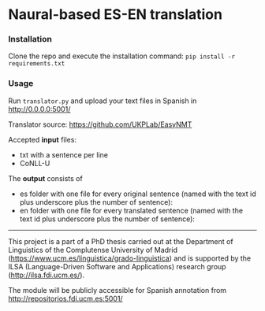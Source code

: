 # Naural-based ES-EN translation


### Installation

Clone the repo and execute the installation command:
`pip install -r requirements.txt`


### Usage

Run `translator.py` and upload your text files in Spanish in http://0.0.0.0:5001/

Translator source: https://github.com/UKPLab/EasyNMT

Accepted **input** files:
- txt with a sentence per line
- CoNLL-U

The **output** consists of 
- es folder with one file for every original sentence (named with the text id plus underscore plus the number of sentence):
- en folder with one file for every translated sentence (named with the text id plus underscore plus the number of sentence):

____

 
This project is a part of a PhD thesis carried out at the Department of Linguistics of the Complutense University of Madrid (https://www.ucm.es/linguistica/grado-linguistica) and is supported by the ILSA (Language-Driven Software and Applications) research group (http://ilsa.fdi.ucm.es/).

The module will be publicly accessible for Spanish annotation from http://repositorios.fdi.ucm.es:5001/